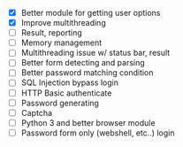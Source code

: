 - [x] Better module for getting user options
- [x] Improve multithreading
- [ ] Result, reporting
- [ ] Memory management
- [ ] Multithreading issue w/ status bar, result
- [ ] Better form detecting and parsing
- [ ] Better password matching condition
- [ ] SQL Injection bypass login
- [ ] HTTP Basic authenticate
- [ ] Password generating
- [ ] Captcha
- [ ] Python 3 and better browser module
- [ ] Password form only (webshell, etc..) login